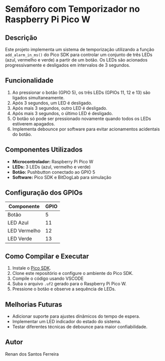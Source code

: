 # Semáforo com Temporizador no Raspberry Pi Pico W

## Descrição
Este projeto implementa um sistema de temporização utilizando a função `add_alarm_in_ms()` do Pico SDK para controlar um conjunto de três LEDs (azul, vermelho e verde) a partir de um botão. Os LEDs são acionados progressivamente e desligados em intervalos de 3 segundos.

## Funcionalidade
1. Ao pressionar o botão (GPIO 5), os três LEDs (GPIOs 11, 12 e 13) são ligados simultaneamente.
2. Após 3 segundos, um LED é desligado.
3. Após mais 3 segundos, outro LED é desligado.
4. Após mais 3 segundos, o último LED é desligado.
5. O botão só pode ser pressionado novamente quando todos os LEDs estiverem apagados.
6. Implementa debounce por software para evitar acionamentos acidentais do botão.

## Componentes Utilizados
- **Microcontrolador:** Raspberry Pi Pico W
- **LEDs:** 3 LEDs (azul, vermelho e verde)
- **Botão:** Pushbutton conectado ao GPIO 5
- **Software:** Pico SDK e BitDogLab para simulação

## Configuração dos GPIOs
| Componente | GPIO |
|------------|------|
| Botão     | 5    |
| LED Azul   | 11   |
| LED Vermelho | 12 |
| LED Verde  | 13   |

## Como Compilar e Executar
1. Instale o [Pico SDK](https://github.com/raspberrypi/pico-sdk).
2. Clone este repositório e configure o ambiente do Pico SDK.
3. Compile o código usando VSCODE
4. Suba o arquivo `.uf2` gerado para o Raspberry Pi Pico W.
5. Pressione o botão e observe a sequência de LEDs.

## Melhorias Futuras
- Adicionar suporte para ajustes dinâmicos do tempo de espera.
- Implementar um LED indicador do estado do sistema.
- Testar diferentes técnicas de debounce para maior confiabilidade.

## Autor
Renan dos Santos Ferreira

